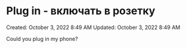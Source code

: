 # Plug in - включать в розетку

Created: October 3, 2022 8:49 AM
Updated: October 3, 2022 8:49 AM

Could you plug in my phone?